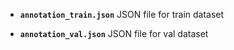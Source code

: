 - **`annotation_train.json`**
  JSON file for train dataset

- **`annotation_val.json`**
  JSON file for val dataset
  
